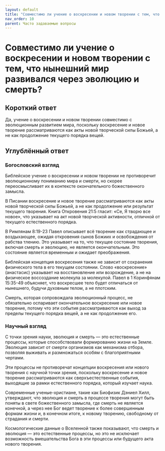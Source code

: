 ```yaml
---
layout: default
title: "Совместимо ли учение о воскресении и новом творении с тем, что нынешний мир развивался через эволюцию и смерть?"
nav_order: 10
parent: Часто задаваемые вопросы
---
```


# Совместимо ли учение о воскресении и новом творении с тем, что нынешний мир развивался через эволюцию и смерть?

## Короткий ответ

Да, учение о воскресении и новом творении совместимо с эволюционным развитием мира, поскольку воскресение и новое творение рассматриваются как акты новой творческой силы Божьей, а не как продолжение текущего порядка вещей.

## Углублённый ответ

### Богословский взгляд

Библейское учение о воскресении и новом творении не противоречит эволюционному пониманию мира и смерти, но скорее переосмысливает их в контексте окончательного божественного замысла.

В Писании воскресение и новое творение рассматриваются как акты новой творческой силы Божьей, а не как продолжение или результат текущего творения. Книга Откровения 21:5 гласит: «Се, Я творю все новое», что указывает на акт новой творческой активности, отличной от текущего естественного порядка.

В Римлянам 8:19-23 Павел описывает всё творение как страдающее и воздыхающее, ожидая откровения сынов Божиих и освобождения от рабства тлению. Это указывает на то, что текущее состояние творения, включая смерть и эволюцию, не является окончательным. Это состояние является временным и ожидает преображения.

Библейская концепция воскресения также не зависит от сохранения физического тела в его текущем состоянии. Слово «воскресение» (анастасис) указывает на восстановление или возрождение, а не на физическое воссоздание молекула за молекулой. Павел в 1 Коринфянам 15:35-49 объясняет, что воскресшее тело будет отличаться от нынешнего, будучи духовным телом, а не плотским.

Смерть, которая сопровождала эволюционный процесс, не обязательно оспаривает окончательное воскресение или новое творение, потому что эти события рассматриваются как выход за пределы текущего порядка вещей, а не как продолжение его.

### Научный взгляд

С точки зрения науки, эволюция и смерть — это естественные процессы, которые способствовали формированию жизни на Земле. Эволюция зависит от смерти организмов как механизма отбора, позволяя выживать и размножаться особям с благоприятными чертами.

Эти процессы не противоречат концепции воскресения или нового творения с научной точки зрения, поскольку воскресение и новое творение рассматриваются как сверхъестественные события, выходящие за рамки естественного порядка, который изучает наука.

Современные ученые-христиане, такие как Биофизик Дэниел Хилл, утверждают, что эволюция и смерть в процессе творения могут быть поняты в свете божественного замысла, где смерть не является конечной, а через нее Бог ведет творение к более совершенным формам жизни и, в конечном итоге, к новому творению, свободному от страдания и смерти.

Космологические данные о Вселенной также показывают, что смерть и эволюция — это естественные процессы, но это не исключает возможность вмешательства Бога в эти процессы или будущего акта нового творения.
